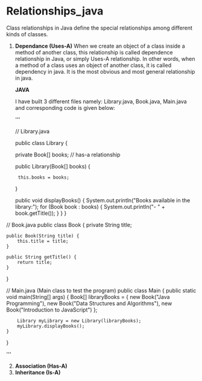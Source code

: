 # Relationships_java
Class relationships in Java define the special relationships among different kinds of classes.
1) **Dependance (Uses-A)**
   When we create an object of a class inside a method of another class, this relationship is called dependence relationship in Java, or simply Uses-A relationship.
   In other words, when a method of a class uses an object of another class, it is called dependency in java. It is the most obvious and most general relationship in java.

   **JAVA**
   
   I have built 3 different files namely:  Library.java, Book.java, Main.java and corresponding code is given below:
   
   '''

    // Library.java
   
    public class Library {
   
    private Book[] books; // has-a relationship

    public Library(Book[] books) {
   
        this.books = books;
    }

    public void displayBooks() {
        System.out.println("Books available in the library:");
        for (Book book : books) {
            System.out.println("- " + book.getTitle());
        }
    }
}

// Book.java
public class Book {
    private String title;

    public Book(String title) {
        this.title = title;
    }

    public String getTitle() {
        return title;
    }
}

// Main.java (Main class to test the program)
public class Main {
    public static void main(String[] args) {
        Book[] libraryBooks = {
            new Book("Java Programming"),
            new Book("Data Structures and Algorithms"),
            new Book("Introduction to JavaScript")
        };

        Library myLibrary = new Library(libraryBooks);
        myLibrary.displayBooks();
    }
}

'''
    
2) **Association (Has-A)**
4) **Inheritance (Is-A)**
   
